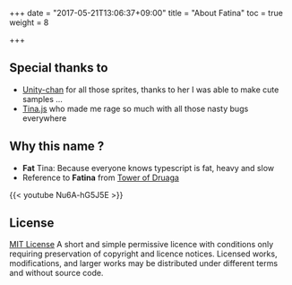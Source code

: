 +++
date = "2017-05-21T13:06:37+09:00"
title = "About Fatina"
toc = true
weight = 8

+++

## Special thanks to
* [Unity-chan](http://unity-chan.com/) for all those sprites, thanks to her I was able to make cute samples ...
* [Tina.js](https://github.com/Wizcorp/tina.js) who made me rage so much with all those nasty bugs everywhere

## Why this name ?
* **Fat** Tina: Because everyone knows typescript is fat, heavy and slow
* Reference to **Fatina** from [Tower of Druaga](https://en.wikipedia.org/wiki/The_Tower_of_Druaga_(anime))

{{< youtube Nu6A-hG5J5E >}}

## License
[MIT License](https://github.com/kefniark/Fatina/blob/master/LICENSE.md
)
A short and simple permissive licence with conditions only requiring preservation of copyright and licence notices. Licensed works, modifications, and larger works may be distributed under different terms and without source code.
